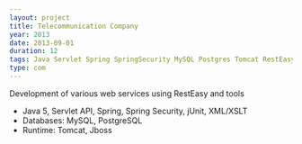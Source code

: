 ```yaml
---
layout: project
title: Telecommunication Company
year: 2013
date: 2013-09-01
duration: 12
tags: Java Servlet Spring SpringSecurity MySQL Postgres Tomcat RestEasy Jboss
type: com
---
```


Development of various web services using RestEasy and tools

- Java 5, Servlet API, Spring, Spring Security, jUnit, XML/XSLT
- Databases: MySQL, PostgreSQL
- Runtime: Tomcat, Jboss

